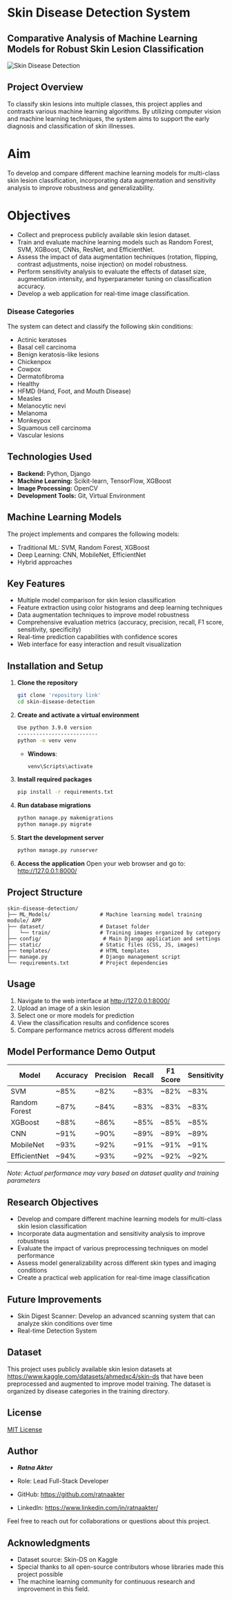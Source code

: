 # Skin Disease Detection System

## Comparative Analysis of Machine Learning Models for Robust Skin Lesion Classification

![Skin Disease Detection](https://via.placeholder.com/800x400?text=Skin+Disease+Detection+System)

## Project Overview

To classify skin lesions into multiple classes, this project applies and contrasts various machine learning algorithms. By utilizing computer vision and machine learning techniques, the system aims to support the early diagnosis and classification of skin illnesses.

# Aim  
To develop and compare different machine learning models for multi-class skin lesion classification, incorporating data augmentation and sensitivity analysis to improve robustness and generalizability.

# Objectives  
- Collect and preprocess publicly available skin lesion dataset.  
- Train and evaluate machine learning models such as Random Forest, SVM, XGBoost, CNNs, ResNet, and EfficientNet.  
- Assess the impact of data augmentation techniques (rotation, flipping, contrast adjustments, noise injection) on model robustness.  
- Perform sensitivity analysis to evaluate the effects of dataset size, augmentation intensity, and hyperparameter tuning on classification accuracy.  
- Develop a web application for real-time image classification.


### Disease Categories
The system can detect and classify the following skin conditions:
- Actinic keratoses
- Basal cell carcinoma
- Benign keratosis-like lesions
- Chickenpox
- Cowpox
- Dermatofibroma
- Healthy
- HFMD (Hand, Foot, and Mouth Disease)
- Measles
- Melanocytic nevi
- Melanoma
- Monkeypox
- Squamous cell carcinoma
- Vascular lesions

## Technologies Used

- **Backend:** Python, Django
- **Machine Learning:** Scikit-learn, TensorFlow, XGBoost
- **Image Processing:** OpenCV
- **Development Tools:** Git, Virtual Environment

## Machine Learning Models

The project implements and compares the following models:
- Traditional ML: SVM, Random Forest, XGBoost
- Deep Learning: CNN, MobileNet, EfficientNet
- Hybrid approaches

## Key Features

- Multiple model comparison for skin lesion classification
- Feature extraction using color histograms and deep learning techniques
- Data augmentation techniques to improve model robustness
- Comprehensive evaluation metrics (accuracy, precision, recall, F1 score, sensitivity, specificity)
- Real-time prediction capabilities with confidence scores
- Web interface for easy interaction and result visualization

## Installation and Setup

1. **Clone the repository**
   ```bash
   git clone 'repository link'
   cd skin-disease-detection
   ```

2. **Create and activate a virtual environment**
   ```bash Use
   Use python 3.9.0 version
   --------------------------
   python -m venv venv
   ```
   
   - **Windows**:
     ```bash
     venv\Scripts\activate
     ```

3. **Install required packages**
   ```bash
   pip install -r requirements.txt
   ```

4. **Run database migrations**
   ```bash
   python manage.py makemigrations
   python manage.py migrate
   ```

5. **Start the development server**
   ```bash
   python manage.py runserver
   ```

6. **Access the application**
   Open your web browser and go to: http://127.0.0.1:8000/

## Project Structure

```
skin-disease-detection/
├── ML_Models/                # Machine learning model training module/ APP
├── dataset/                  # Dataset folder
│   └── train/                # Training images organized by category
├── config/                    # Main Django application and settings
├── static/                   # Static files (CSS, JS, images)
├── templates/                # HTML templates
├── manage.py                 # Django management script
└── requirements.txt          # Project dependencies
```

## Usage

1. Navigate to the web interface at http://127.0.0.1:8000/
2. Upload an image of a skin lesion
3. Select one or more models for prediction
4. View the classification results and confidence scores
5. Compare performance metrics across different models

## Model Performance Demo Output

| Model | Accuracy | Precision | Recall | F1 Score | Sensitivity | Specificity |
|-------|----------|-----------|--------|----------|------------|-------------|
| SVM | ~85% | ~82% | ~83% | ~82% | ~83% | ~90% |
| Random Forest | ~87% | ~84% | ~83% | ~83% | ~83% | ~88% |
| XGBoost | ~88% | ~86% | ~85% | ~85% | ~85% | ~91% |
| CNN | ~91% | ~90% | ~89% | ~89% | ~89% | ~91% |
| MobileNet | ~93% | ~92% | ~91% | ~91% | ~91% | ~92% |
| EfficientNet | ~94% | ~93% | ~92% | ~92% | ~92% | ~93% |

*Note: Actual performance may vary based on dataset quality and training parameters*

## Research Objectives

- Develop and compare different machine learning models for multi-class skin lesion classification
- Incorporate data augmentation and sensitivity analysis to improve robustness
- Evaluate the impact of various preprocessing techniques on model performance
- Assess model generalizability across different skin types and imaging conditions
- Create a practical web application for real-time image classification

## Future Improvements

- Skin Digest Scanner: Develop an advanced scanning system that can analyze skin conditions over time
- Real-time Detection System

## Dataset

This project uses publicly available skin lesion datasets at https://www.kaggle.com/datasets/ahmedxc4/skin-ds that have been preprocessed and augmented to improve model training. The dataset is organized by disease categories in the training directory.

## License

[MIT License](LICENSE)

## Author

- ***Ratna Akter***

- Role: Lead Full-Stack Developer
- GitHub: https://github.com/ratnaakter
- LinkedIn: https://www.linkedin.com/in/ratnaakter/

Feel free to reach out for collaborations or questions about this project.

## Acknowledgments

- Dataset source: Skin-DS on Kaggle
- Special thanks to all open-source contributors whose libraries made this project possible
- The machine learning community for continuous research and improvement in this field.
